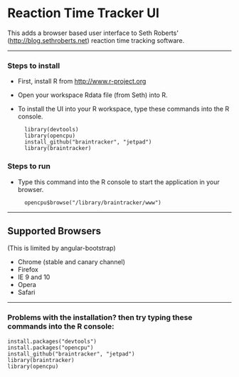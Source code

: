 # Reaction Time Tracker UI

This adds a browser based user interface to Seth Roberts' (http://blog.sethroberts.net) reaction time tracking software.

---
### Steps to install 

- First, install R from http://www.r-project.org

- Open your workspace Rdata file (from Seth) into R.

- To install the UI into your R workspace, type these commands into the R console.

    	library(devtools)
    	library(opencpu)
    	install_github("braintracker", "jetpad")
    	library(braintracker)
    	
### Steps to run

- Type this command into the R console to start the application in your browser.
	
		opencpu$browse("/library/braintracker/www")

---
## Supported Browsers 
(This is limited by angular-bootstrap)

  - Chrome (stable and canary channel)
  - Firefox
  - IE 9 and 10
  - Opera
  - Safari


----------------------------------
### Problems with the installation? then try typing these commands into the R console:

    install.packages("devtools")
    install.packages("opencpu")
    install_github("braintracker", "jetpad")
    library(braintracker)
    library(opencpu)


